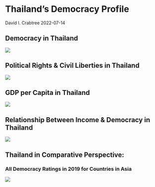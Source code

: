 Thailand’s Democracy Profile
================
David I. Crabtree
2022-07-14

## Democracy in Thailand

![](C:\Users\David\Desktop\PROGRA~1\FILESA~1\CFSS\hw06\reports\THAILA~1/figure-gfm/Demscore-1.png)<!-- -->

## Political Rights & Civil Liberties in Thailand

![](C:\Users\David\Desktop\PROGRA~1\FILESA~1\CFSS\hw06\reports\THAILA~1/figure-gfm/Political%20Rights%20&%20Civil%20Libs-1.png)<!-- -->

## GDP per Capita in Thailand

![](C:\Users\David\Desktop\PROGRA~1\FILESA~1\CFSS\hw06\reports\THAILA~1/figure-gfm/GDP%20per%20Capita-1.png)<!-- -->

## Relationship Between Income & Democracy in Thailand

![](C:\Users\David\Desktop\PROGRA~1\FILESA~1\CFSS\hw06\reports\THAILA~1/figure-gfm/Income%20&%20Dem-1.png)<!-- -->

## Thailand in Comparative Perspective:

### All Democracy Ratings in 2019 for Countries in Asia

![](C:\Users\David\Desktop\PROGRA~1\FILESA~1\CFSS\hw06\reports\THAILA~1/figure-gfm/Democracy%20in%20Comparative%20Perspective-1.png)<!-- -->
